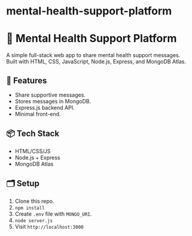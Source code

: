 # mental-health-support-platform
# 🧠 Mental Health Support Platform

A simple full-stack web app to share mental health support messages.  
Built with HTML, CSS, JavaScript, Node.js, Express, and MongoDB Atlas.

## 🚀 Features

- Share supportive messages.
- Stores messages in MongoDB.
- Express.js backend API.
- Minimal front-end.

## 📦 Tech Stack

- HTML/CSS/JS
- Node.js + Express
- MongoDB Atlas

## 🗂️ Setup

1. Clone this repo.
2. `npm install`
3. Create `.env` file with `MONGO_URI`.
4. `node server.js`
5. Visit `http://localhost:3000`



